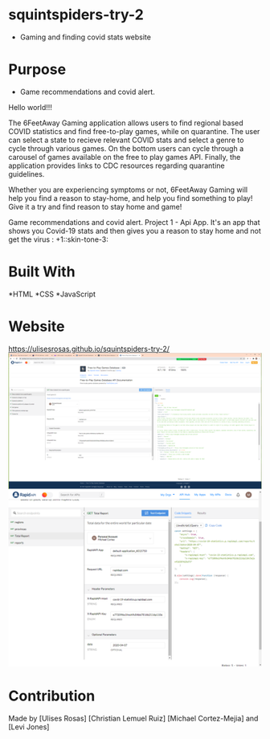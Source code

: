 # squintspiders-try-2
- Gaming and finding covid stats website

# Purpose
- Game recommendations and covid alert.

Hello world!!! 

The 6FeetAway Gaming application allows users to find regional based COVID statistics and find free-to-play games,
while on quarantine. The user can select a state to recieve relevant COVID stats and select a genre to cycle through various games. 
On the bottom users can cycle through a carousel of games available on the free to play games API. Finally, the application provides links to CDC resources regarding quarantine guidelines.

 Whether you are experiencing symptoms or not, 6FeetAway Gaming will help you find a reason to stay-home, and help you find something to play!
 Give it a try and find reason to stay home and game!

Game recommendations and covid alert.
Project 1 - Api App. It's an app that shows you Covid-19 stats and then gives you a reason to stay home and not get the virus  :    +1::skin-tone-3:

# Built With
*HTML *CSS *JavaScript

# Website
https://ulisesrosas.github.io/squintspiders-try-2/
![Alt text](./assets/images/free-to-play-games-api.png "Title")
![Alt text](./assets/images/image.png "Title") 

# Contribution
Made by [Ulises Rosas] [Christian Lemuel Ruiz] [Michael Cortez-Mejia] and [Levi Jones]


